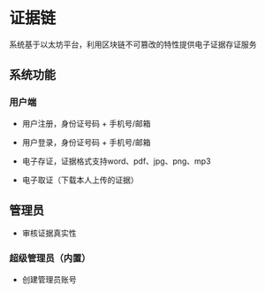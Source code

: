 # 证据链

系统基于以太坊平台，利用区块链不可篡改的特性提供电子证据存证服务

## 系统功能

### 用户端

- 用户注册，身份证号码 + 手机号/邮箱

- 用户登录，身份证号码 + 手机号/邮箱

- 电子存证，证据格式支持word、pdf、jpg、png、mp3

- 电子取证（下载本人上传的证据）

## 管理员

- 审核证据真实性


### 超级管理员（内置）

- 创建管理员账号

